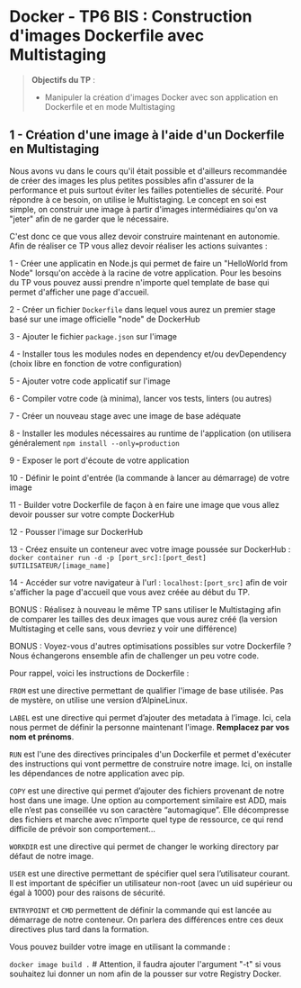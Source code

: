 # Docker - TP6 BIS : Construction d'images Dockerfile avec Multistaging
> **Objectifs du TP** :
>- Manipuler la création d'images Docker avec son application en Dockerfile et en mode Multistaging
>

## 1 - Création d'une image à l'aide d'un Dockerfile en Multistaging

Nous avons vu dans le cours qu'il était possible et d'ailleurs recommandée de créer des images les plus petites possibles afin d'assurer de la performance et puis surtout éviter les failles potentielles de sécurité. Pour répondre à ce besoin, on utilise le Multistaging. Le concept en soi est simple, on construir une image à partir d'images intermédiaires qu'on va "jeter" afin de ne garder que le nécessaire. 

C'est donc ce que vous allez devoir construire maintenant en autonomie. Afin de réaliser ce TP vous allez devoir réaliser les actions suivantes : 

1 - Créer une applicatin en Node.js qui permet de faire un "HelloWorld from Node" lorsqu'on accède à la racine de votre application. Pour les besoins du TP vous pouvez aussi prendre n'importe quel template de base qui permet d'afficher une page d'accueil.

2 - Créer un fichier `Dockerfile` dans lequel vous aurez un premier stage basé sur une image officielle "node" de DockerHub

3 - Ajouter le fichier `package.json` sur l'image

4 - Installer tous les modules nodes en dependency et/ou devDependency (choix libre en fonction de votre configuration)

5 - Ajouter votre code applicatif sur l'image 

6 - Compiler votre code (à minima), lancer vos tests, linters (ou autres)

7 - Créer un nouveau stage avec une image de base adéquate

8 - Installer les modules nécessaires au runtime de l'application (on utilisera généralement `npm install --only=production`

9 - Exposer le port d'écoute de votre application 

10 - Définir le point d'entrée (la commande à lancer au démarrage) de votre image

11 - Builder votre Dockerfile de façon à en faire une image que vous allez devoir pousser sur votre compte DockerHub 

12 - Pousser l'image sur DockerHub 

13 - Créez ensuite un conteneur avec votre image poussée sur DockerHub : `docker container run -d -p [port_src]:[port_dest] $UTILISATEUR/[image_name]`

14 - Accéder sur votre navigateur à l'url : `localhost:[port_src]` afin de voir s'afficher la page d'accueil que vous avez créée au début du TP. 

BONUS : Réalisez à nouveau le même TP sans utiliser le Multistaging afin de comparer les tailles des deux images que vous aurez créé (la version Multistaging et celle sans, vous devriez y voir une différence)

BONUS : Voyez-vous d'autres optimisations possibles sur votre Dockerfile ? Nous échangerons ensemble afin de challenger un peu votre code. 

Pour rappel, voici les instructions de Dockerfile :

`FROM` est une directive permettant de qualifier l'image de base utilisée. Pas de mystère, on utilise une version d’AlpineLinux.

`LABEL` est une directive qui permet d’ajouter des metadata à l’image. Ici, cela nous permet de définir la personne maintenant l'image. **Remplacez par vos nom et prénoms**.

`RUN` est l'une des directives principales d'un Dockerfile et permet d'exécuter des instructions qui vont permettre de construire notre image. Ici, on installe les dépendances de notre application avec pip.

`COPY` est une directive qui permet d’ajouter des fichiers provenant de notre host dans une image. Une option au comportement similaire est ADD, mais elle n’est pas conseillée vu son caractère “automagique”. Elle décompresse des fichiers et marche avec n’importe quel type de ressource, ce qui rend difficile de prévoir son comportement...

`WORKDIR` est une directive qui permet de changer le working directory par défaut de notre image.

`USER` est une directive permettant de spécifier quel sera l’utilisateur courant. Il est important de spécifier un utilisateur non-root (avec un uid supérieur ou égal à 1000) pour des raisons de sécurité.

`ENTRYPOINT` et `CMD` permettent de définir la commande qui est lancée au démarrage de notre conteneur. On parlera des différences entre ces deux directives plus tard dans la formation.

Vous pouvez builder votre image en utilisant la commande :

`docker image build .` # Attention, il faudra ajouter l'argument "-t" si vous souhaitez lui donner un nom afin de la pousser sur votre Registry Docker.

